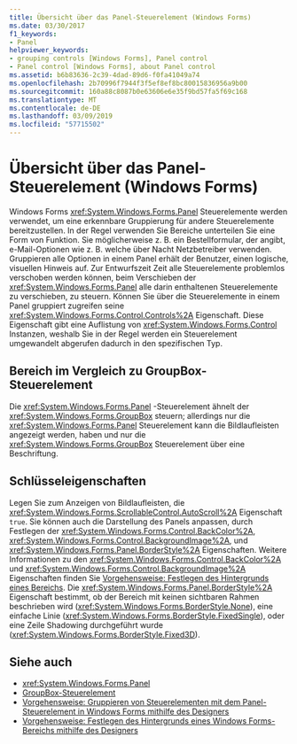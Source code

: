 ```yaml
---
title: Übersicht über das Panel-Steuerelement (Windows Forms)
ms.date: 03/30/2017
f1_keywords:
- Panel
helpviewer_keywords:
- grouping controls [Windows Forms], Panel control
- Panel control [Windows Forms], about Panel control
ms.assetid: b6b83636-2c39-4dad-89d6-f0fa41049a74
ms.openlocfilehash: 2b70996f7944f3f5ef8ef8bc80015836956a9b00
ms.sourcegitcommit: 160a88c8087b0e63606e6e35f9bd57fa5f69c168
ms.translationtype: MT
ms.contentlocale: de-DE
ms.lasthandoff: 03/09/2019
ms.locfileid: "57715502"
---
```

# <a name="panel-control-overview-windows-forms"></a>Übersicht über das Panel-Steuerelement (Windows Forms)
Windows Forms <xref:System.Windows.Forms.Panel> Steuerelemente werden verwendet, um eine erkennbare Gruppierung für andere Steuerelemente bereitzustellen. In der Regel verwenden Sie Bereiche unterteilen Sie eine Form von Funktion. Sie möglicherweise z. B. ein Bestellformular, der angibt, e-Mail-Optionen wie z. B. welche über Nacht Netzbetreiber verwenden. Gruppieren alle Optionen in einem Panel erhält der Benutzer, einen logische, visuellen Hinweis auf. Zur Entwurfszeit Zeit alle Steuerelemente problemlos verschoben werden können, beim Verschieben der <xref:System.Windows.Forms.Panel> alle darin enthaltenen Steuerelemente zu verschieben, zu steuern. Können Sie über die Steuerelemente in einem Panel gruppiert zugreifen seine <xref:System.Windows.Forms.Control.Controls%2A> Eigenschaft. Diese Eigenschaft gibt eine Auflistung von <xref:System.Windows.Forms.Control> Instanzen, weshalb Sie in der Regel werden ein Steuerelement umgewandelt abgerufen dadurch in den spezifischen Typ.  
  
## <a name="panel-versus-groupbox"></a>Bereich im Vergleich zu GroupBox-Steuerelement  
 Die <xref:System.Windows.Forms.Panel> -Steuerelement ähnelt der <xref:System.Windows.Forms.GroupBox> steuern; allerdings nur die <xref:System.Windows.Forms.Panel> Steuerelement kann die Bildlaufleisten angezeigt werden, haben und nur die <xref:System.Windows.Forms.GroupBox> Steuerelement über eine Beschriftung.  
  
## <a name="key-properties"></a>Schlüsseleigenschaften  
 Legen Sie zum Anzeigen von Bildlaufleisten, die <xref:System.Windows.Forms.ScrollableControl.AutoScroll%2A> Eigenschaft `true`. Sie können auch die Darstellung des Panels anpassen, durch Festlegen der <xref:System.Windows.Forms.Control.BackColor%2A>, <xref:System.Windows.Forms.Control.BackgroundImage%2A>, und <xref:System.Windows.Forms.Panel.BorderStyle%2A> Eigenschaften. Weitere Informationen zu den <xref:System.Windows.Forms.Control.BackColor%2A> und <xref:System.Windows.Forms.Control.BackgroundImage%2A> Eigenschaften finden Sie [Vorgehensweise: Festlegen des Hintergrunds eines Bereichs](how-to-set-the-background-of-a-windows-forms-panel.md). Die <xref:System.Windows.Forms.Panel.BorderStyle%2A> Eigenschaft bestimmt, ob der Bereich mit keinen sichtbaren Rahmen beschrieben wird (<xref:System.Windows.Forms.BorderStyle.None>), eine einfache Linie (<xref:System.Windows.Forms.BorderStyle.FixedSingle>), oder eine Zeile Shadowing durchgeführt wurde (<xref:System.Windows.Forms.BorderStyle.Fixed3D>).  
  
## <a name="see-also"></a>Siehe auch
- <xref:System.Windows.Forms.Panel>
- [GroupBox-Steuerelement](groupbox-control-windows-forms.md)
- [Vorgehensweise: Gruppieren von Steuerelementen mit dem Panel-Steuerelement in Windows Forms mithilfe des Designers](group-controls-with-wf-panel-control-using-the-designer.md)
- [Vorgehensweise: Festlegen des Hintergrunds eines Windows Forms-Bereichs mithilfe des Designers](how-to-set-the-background-of-a-windows-forms-panel-using-the-designer.md)

